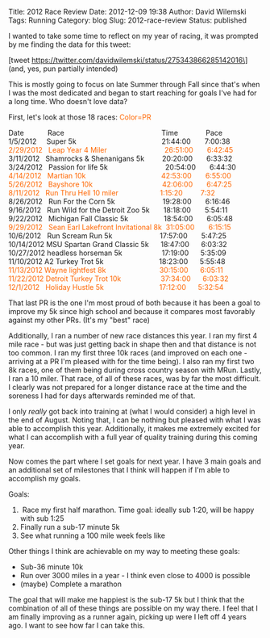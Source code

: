 Title: 2012 Race Review
Date: 2012-12-09 19:38
Author: David Wilemski
Tags: Running
Category: blog
Slug: 2012-race-review
Status: published

I wanted to take some time to reflect on my year of racing, it was
prompted by me finding the data for this tweet:

\[tweet https://twitter.com/davidwilemski/status/275343866285142016\]  
(and, yes, pun partially intended)

This is mostly going to focus on late Summer through Fall since that's
when I was the most dedicated and began to start reaching for goals I've
had for a long time. Who doesn't love data?

First, let's look at those 18 races:
<span style="color: #ff6600;">Color=PR</span>

Date            Race                                                
Time              Pace  
1/5/2012     Super 5k                                           21:44:00
      7:00:38  
<span style="color: #ff6600;">2/29/2012   Leap Year 4 Miler            
                26:51:00       6:42:45</span>  
3/11/2012   Shamrocks & Shenanigans 5k         20:20:00       6:33:32  
3/24/2012   Passion for life 5k                             20:54:00    
  6:44:30  
<span style="color: #ff6600;">4/14/2012   Martian 10k                  
                   42:53:00       6:55:00</span>  
<span style="color: #ff6600;">5/26/2012   Bayshore 10k                  
                42:06:00       6:47:25</span>  
<span style="color: #ff6600;">8/11/2012   Run Thru Hell 10 miler        
            1:15:20         7:32</span>  
8/26/2012   Run For the Corn 5k                        19:28:00      
6:16:46  
9/16/2012   Run Wild for the Detroit Zoo 5k       18:18:00      
5:54:11  
9/22/2012   Michigan Fall Classic 5k                  18:54:00      
6:05:48  
<span style="color: #ff6600;">9/29/2012   Sean Earl Lakefront
Invitational 8k  31:05:00       6:15:15</span>  
10/6/2012   Run Scream Run 5k                        17:57:00      
5:47:25  
10/14/2012 MSU Spartan Grand Classic 5k      18:47:00      6:03:32  
10/27/2012 headless horseman 5k                    17:19:00    
 5:35:09  
11/10/2012 A2 Turkey Trot 5k                            18:23:00    
 5:55:48  
<span style="color: #ff6600;">11/13/2012 Wayne lightfest 8k            
              30:15:00      6:05:11</span>  
<span style="color: #ff6600;">11/22/2012 Detroit Turkey Trot 10k        
           37:34:00      6:03:32</span>  
<span style="color: #ff6600;">12/1/2012   Holiday Hustle 5k            
               17:12:00      5:32:54</span>

That last PR is the one I'm most proud of both because it has been a
goal to improve my 5k since high school and because it compares most
favorably against my other PRs. (It's my "best" race)

Additionally, I ran a number of new race distances this year. I ran my
first 4 mile race - but was just getting back in shape then and that
distance is not too common. I ran my first three 10k races (and improved
on each one - arriving at a PR I'm pleased with for the time being). I
also ran my first two 8k races, one of them being during cross country
season with MRun. Lastly, I ran a 10 miler. That race, of all of these
races, was by far the most difficult. I clearly was not prepared for a
longer distance race at the time and the soreness I had for days
afterwards reminded me of that.

I only *really* got back into training at (what I would consider) a high
level in the end of August. Noting that, I can be nothing but pleased
with what I was able to accomplish this year. Additionally, it makes me
extremely excited for what I can accomplish with a full year of quality
training during this coming year.

Now comes the part where I set goals for next year. I have 3 main goals
and an additional set of milestones that I think will happen if I'm able
to accomplish my goals.

Goals:

1.   Race my first half marathon. Time goal: ideally sub 1:20, will be
    happy with sub 1:25
2.  Finally run a sub-17 minute 5k
3.  See what running a 100 mile week feels like

Other things I think are achievable on my way to meeting these goals:

  - Sub-36 minute 10k
  - Run over 3000 miles in a year - I think even close to 4000 is
    possible
  - (maybe) Complete a marathon

The goal that will make me happiest is the sub-17 5k but I think that
the combination of all of these things are possible on my way there. I
feel that I am finally improving as a runner again, picking up were I
left off 4 years ago. I want to see how far I can take this.
